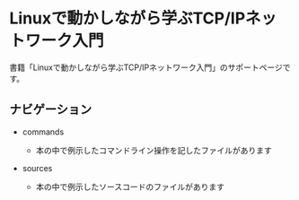 # Linuxで動かしながら学ぶTCP/IPネットワーク入門

書籍「Linuxで動かしながら学ぶTCP/IPネットワーク入門」のサポートページです。

## ナビゲーション

- commands

  - 本の中で例示したコマンドライン操作を記したファイルがあります

- sources

  - 本の中で例示したソースコードのファイルがあります
